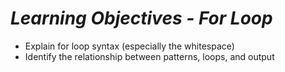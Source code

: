 # ***Learning Objectives - For Loop***
- Explain for loop syntax (especially the whitespace)
- Identify the relationship between patterns, loops, and output